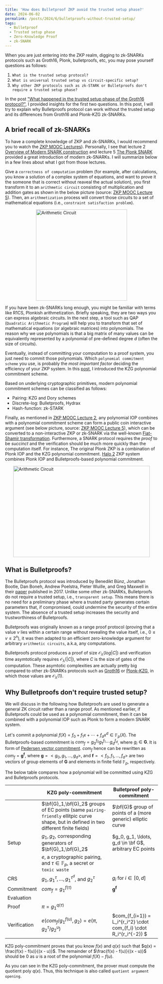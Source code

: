 ```yaml
---
title: 'How does Bulletproof ZKP avoid the trusted setup phase?'
date: 2024-06-02
permalink: /posts/2024/6/bulletproofs-without-trusted-setup/
tags:
  - Bulletproof
  - Trusted setup phase  
  - Zero-Knowledge Proof
  - zk-SNARK
---
```


When you are just entering into the ZKP realm, digging to zk-SNARKs protocols such as Groth16, Plonk, bulletproofs, etc, you may pose yourself questions as follows: 


1) `What is the trusted setup protocol?`
2) `What is universal trusted setup vs circuit-specific setup? ` 
3) `Why other ZKP protocols such as zk-STARK or Bulletproofs don't require a trusted setup phase?`

In the post ["What happened in the trusted setup phase of the Groth16 protocol?"](https://dple.github.io/posts/2024/4/trusted-setup-groth16/), I provided insights for the first two questions. In this post, I will try to explain why Bulletproofs protocol can work without the trusted setup and its differences from Groth16 and Plonk-KZG zk-SNARKs. 


## A brief recall of zk-SNARKs

To have a complete knowledge of ZKP and zk-SNARKs, I would recommend you to watch the [ZKP MOOC Lectures](https://youtu.be/A0oZVEXav24?si=gQYhw2BvpSCL-eTk)). Personally, I see that lecture 2 [Overview of Modern SNARK construction](https://youtu.be/bGEXYpt3sj0?si=u-PifZaH5K0JXoeI) and lecture 5 [The Plonk SNARK](https://youtu.be/A0oZVEXav24?si=IZ5EGMPZ5dvqF2Wp) provided a great introduction of modern zk-SNARKs. I will summarize below in a few lines about what I got from those lectures.

Give a `correctness of computation` problem (for example, after calculations, you know a solution of a complex system of equations, and want to prove it the someone that is correct without reaveal the actual solution), you first transform it to an `arithmetic circuit` consisting of multiplication and addition gates as shown in the below picture (source: [ZKP MOOC Lecture 5](https://youtu.be/A0oZVEXav24?si=IZ5EGMPZ5dvqF2Wp)). Then, an `arithmetization` process will convert those circuits to a set of mathematical equations (i.e., `constraint satisfaction problem`). 

<img src="http://dple.github.io/images/arithmetic-circuit.png" 
  alt="Arithmetic Circuit" 
  width="300" 
  height="300" 
  style="display: block; margin: 0 auto" />


If you have been zk-SNARKs long enough, you might be familiar with terms like R1CS, Plonkish arithmetization. Briefly speaking, they are two ways you can express algebraic circuits. In the next step, a tool such as QAP (`Quadratic Arithmetic Program`) will help you to transform that set of mathematical equations (or algebraic matrices) into polynomials. The reason why we use polynomials is that a big matrix of many values can be equivalently represented by a polynomial of pre-defined degree $d$ (often the size of circuits). 

Eventually, instead of committing your computation to a proof system, you just need to commit those polynomials. Which `polynomial commitment scheme` you use, is probably the *most important factor* deciding the efficiency of your ZKP system. In this [post](https://dple.github.io/posts/2024/4/kzg-poly-commitment/), I introduced the KZG polynomial commitment scheme. 

Based on underlying cryptographic primitives, modern polynomial commitment schemes can be classified as follows:

- Pairing: KZG and Dory schemes
- Discrete-log: Bulletproofs, Hydrax 
- Hash-function: zk-STARK

Finally, as mentioned in [ZKP MOOC Lecture 2](https://youtu.be/bGEXYpt3sj0?si=u-PifZaH5K0JXoeI), any polynomial IOP combines with a polynomial commitment scheme can form a public coin interactive argument (see below picture, source: [ZKP MOOC Lecture 5](https://youtu.be/A0oZVEXav24?si=IZ5EGMPZ5dvqF2Wp)), which can be converted to a non-interactive ZKP or zk-SNARK via the well-known [Fiat-Shamir transformation](https://link.springer.com/chapter/10.1007/3-540-47721-7_12). Furthermore, a SNARK protocol requires the *proof* to be *succinct* and the verification should be much more quickly than the computation itself. For instance, The original Plonk ZKP is a combination of Plonk IOP and the KZG polynomial commitment. [Halo 2](https://zcash.github.io/halo2/) ZKP system combines Plonk IOP and Bulletproofs-based polynomial commitment. 

<img src="http://dple.github.io/images/IOP+Poly-commitment.png" 
  alt="Arithmetic Circuit" 
  width="450" 
  height="300" 
  style="display: block; margin: 0 auto" />


## What is Bulletproofs?
The Bulletproofs protocol was introduced by Benedikt Bünz, Jonathan Bootle, Dan Boneh, Andrew Poelstra, Pieter Wuille, and Greg Maxwell in their [paper](https://web.stanford.edu/~buenz/pubs/bulletproofs.pdf) published in 2017. Unlike some other zk-SNARKs, Bulletproofs do not require a trusted setup, i.e., `transparent setup`. This means there is no need for a preliminary phase where a trusted party generates certain parameters that, if compromised, could undermine the security of the entire system. The absence of a trusted setup increases the security and trustworthiness of Bulletproofs.

Bulletproofs was originally known as a range proof protocol (proving that a value $v$ lies within a certain range without revealing the value itself, i.e., $0 \le v \le 2^n$), it was then adapted to an efficient zero-knowledge argument for arbitrary `arithmetic circuits`, a.k.a, any computations. 

Bulletproofs protocol produces a proof of size $\mathcal{O}_{\lambda}(log |C|)$ and verification time asymtotically requires $\mathcal{O}_{\lambda}(|C|)$, where $C$ is the size of gates of the computation. These asymtotic complexities are actually pretty big compared to other zk-SNARKs protocols such as [Groth16](https://eprint.iacr.org/2016/260.pdf) or [Plonk-KZG](https://eprint.iacr.org/2019/953), in which those values are $\mathcal{O}_{\lambda}(1)$. 



## Why Bulletproofs don't require trusted setup?

We will discuss in the following how Bulletproofs are used to generate a general ZK circuit rather than a range proof. As mentioned earlier, if Bulletproofs could be used as a polynomial commitment, then it can be combined with a polynomial IOP such as Plonk to form a modern SNARK system. 

Let's commit a polynomial $f(X) = f_0 + f_1 x + \cdots + f_d x^d \in \mathbb{F}_p(X)$. The Bulletproofs-based commitment is $com_f = g_0^{f_0} g_1^{f_1}  \cdots g_d^{f_d}$, where $g_i \in \mathbf{G}$. It is form of [Pedersen vector commitment](https://zcash.github.io/halo2/background/groups.html). $com_f$ hence can be rewritten as $com_f = \mathbf{g}^{\mathbf{f}}$, where $\mathbf{g} = <g_0, g_1, ..., g_d>$, and $\mathbf{f} = <f_0, f_1, ..., f_d>$ are two vectors of group elements of $\mathbf{G}$ and elements in finite field $\mathbb{F}_p$, respectively. 

The below table compares how a polynomial will be committed using KZG and Bulletproofs protocols. 

| | KZG poly-commitment | Bulletproof poly-commitment|
| ------ | --------------------- | --------------------- | 
| | $\bf{G}_1,\bf{G}_2$ groups of EC points (same `pairing-friendly` ellitpic curve shape, but in defined in two different finite fields)|  $\bf{G}$ group of points of a (more generic) elliptic curve | 
| Setup | $g_1, g_2$, corresponding generators of $\bf{G}_1,\bf{G}_2$ | $g_0, g_1, \ldots, g_d \in \bf G$, arbitrary EC points |
|  | $e$, a cryptographic pairing, and $\tau \in \mathbb{F}_p$, a secret or `toxic waste`  | |
| CRS | $g_1, g_1^{\tau}, \ldots, g_1^{\tau^d}$, and $g_2^{\tau}$ | $g_i$ for $i \in [0, d]$ |
| Commitment | $com_f = g_1^{f(\tau)}$  | $\mathbf{g}^{\mathbf{f}}$  |
|Evaluation | | |
| Proof | $\pi = g_1^{q(\tau)}$ | |
| Verification | $e(com_f/g_1^{f(u)}, g_2) = e(\pi, g_2^{\tau}/g_2^{u})$ | $com_{f_{i+1}} = L_i^{r_i^2} \cdot com_{f_i} \cdot R_i^{r_i^{-2}} $ |



KZG poly-commitment proves that you know $f(x)$ and $q(x)$ such that $q(x) = \frac{f(x) - f(u)}{(x - u)}$. The remainder of $\frac{f(x) - f(u)}{(x - u)}$ should be $0$ as $u$ is a root of the polynomial $f(X) - f(u)$.  

As you can see in the KZG poly-commitment, the prover must compute the quotient poly $q(x)$. Thus, this technique is also called `quotient argument opening`.